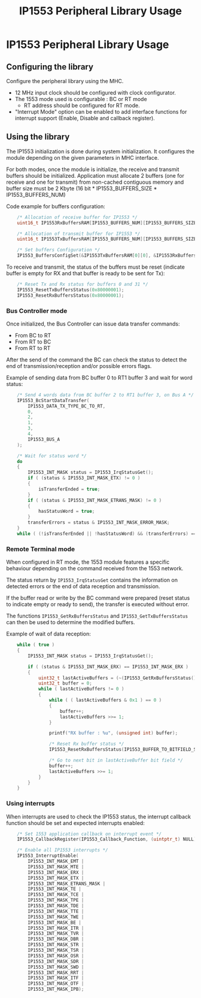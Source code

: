 ﻿---
grand_parent: Peripheral libraries
parent: IP1553 Peripheral Library
title: IP1553 Peripheral Library Usage
has_toc: true
nav_order: 1
---

# IP1553 Peripheral Library Usage

## Configuring the library

Configure the peripheral library using the MHC.

* 12 MHz input clock should be configured with clock configurator.
* The 1553 mode used is configurable : BC or RT mode
    * RT address should be configured for RT mode.
* "Interrupt Mode" option can be enabled to add interface functions for interrupt support (Enable, Disable and callback register).

## Using the library

The IP1553 initialization is done during system initialization. It configures the module depending on the given parameters in MHC interface.

For both modes, once the module is initialize, the receive and transmit buffers should be initialized. Application must allocate 2 buffers (one for receive and one for transmit) from non-cached contiguous memory and buffer size must be 2 Kbyte (16 bit * IP1553_BUFFERS_SIZE * IP1553_BUFFERS_NUM)

Code example for buffers configuration:

```c
    /* Allocation of receive buffer for IP1553 */
    uint16_t IP1553RxBuffersRAM[IP1553_BUFFERS_NUM][IP1553_BUFFERS_SIZE] __attribute__((aligned (32)))__attribute__((space(data), section (".ram_nocache")));

    /* Allocation of transmit buffer for IP1553 */
    uint16_t IP1553TxBuffersRAM[IP1553_BUFFERS_NUM][IP1553_BUFFERS_SIZE] __attribute__((aligned (32)))__attribute__((space(data), section (".ram_nocache")));

    /* Set buffers Configuration */
    IP1553_BuffersConfigSet(&IP1553TxBuffersRAM[0][0], &IP1553RxBuffersRAM[0][0]);
```

To receive and transmit, the status of the buffers must be reset (indicate buffer is empty for RX and that buffer is ready to be sent for Tx):

```c
    /* Reset Tx and Rx status for buffers 0 and 31 */
    IP1553_ResetTxBuffersStatus(0x80000001);
    IP1553_ResetRxBuffersStatus(0x80000001);
```

### Bus Controller mode

Once initialized, the Bus Controller can issue data transfer commands:
* From BC to RT
* From RT to BC
* From RT to RT

After the send of the command the BC can check the status to detect the end of transmission/reception and/or possible errors flags.

Example of sending data from BC buffer 0 to RT1 buffer 3 and wait for word status:

```c
    /* Send 4 words data from BC buffer 2 to RT1 buffer 3, on Bus A */
    IP1553_BcStartDataTransfer(
        IP1553_DATA_TX_TYPE_BC_TO_RT,
        0,
        2,
        1,
        3,
        4,
        IP1553_BUS_A
    );

    /* Wait for status word */
    do
    {
        IP1553_INT_MASK status = IP1553_IrqStatusGet();
        if ( (status & IP1553_INT_MASK_ETX) != 0 )
        {
            isTransferEnded = true;
        }
        if ( (status & IP1553_INT_MASK_ETRANS_MASK) != 0 )
        {
            hasStatusWord = true;
        }
        transferErrors = status & IP1553_INT_MASK_ERROR_MASK;
    }
    while ( (!isTransferEnded || !hasStatusWord) && (transferErrors) == 0 );
```
### Remote Terminal mode

When configured in RT mode, the 1553 module features a specific behaviour  depending on the command received from the 1553 network.

The status return by ```IP1553_IrqStatusGet``` contains the information on detected errors or the end of data reception and transmission.

If the buffer read or write by the BC command were prepared (reset status to indicate empty or ready to send), the transfer is executed without error.

The functions ```IP1553_GetRxBuffersStatus``` and ```IP1553_GetTxBuffersStatus``` can then be used to determine the modified buffers.

Example of wait of data reception:

```c
    while ( true )
    {
        IP1553_INT_MASK status = IP1553_IrqStatusGet();

        if ( (status & IP1553_INT_MASK_ERX) == IP1553_INT_MASK_ERX )
        {
            uint32_t lastActiveBuffers = (~(IP1553_GetRxBuffersStatus())) & 0x80000001;
            uint32_t buffer = 0;
            while ( lastActiveBuffers != 0 )
            {
                while ( ( lastActiveBuffers & 0x1 ) == 0 )
                {
                    buffer++;
                    lastActiveBuffers >>= 1;
                }

                printf("RX buffer : %u", (unsigned int) buffer);

                /* Reset Rx buffer status */
                IP1553_ResetRxBuffersStatus(IP1553_BUFFER_TO_BITFIELD_SA(buffer));

                /* Go to next bit in lastActiveBuffer bit field */
                buffer++;
                lastActiveBuffers >>= 1;
            }
        }
    }
```

### Using interrupts

When interrupts are used to check the IP1553 status, the interrupt callback function should be set and expected interrupts enabled:

```c
    /* Set 1553 application callback on interrupt event */
    IP1553_CallbackRegister(IP1553_Callback_Function, (uintptr_t) NULL);

    /* Enable all IP1553 interrupts */
    IP1553_InterruptEnable(
        IP1553_INT_MASK_EMT |
        IP1553_INT_MASK_MTE |
        IP1553_INT_MASK_ERX |
        IP1553_INT_MASK_ETX |
        IP1553_INT_MASK_ETRANS_MASK |
        IP1553_INT_MASK_TE |
        IP1553_INT_MASK_TCE |
        IP1553_INT_MASK_TPE |
        IP1553_INT_MASK_TDE |
        IP1553_INT_MASK_TTE |
        IP1553_INT_MASK_TWE |
        IP1553_INT_MASK_BE |
        IP1553_INT_MASK_ITR |
        IP1553_INT_MASK_TVR |
        IP1553_INT_MASK_DBR |
        IP1553_INT_MASK_STR |
        IP1553_INT_MASK_TSR |
        IP1553_INT_MASK_OSR |
        IP1553_INT_MASK_SDR |
        IP1553_INT_MASK_SWD |
        IP1553_INT_MASK_RRT |
        IP1553_INT_MASK_ITF |
        IP1553_INT_MASK_OTF |
        IP1553_INT_MASK_IPB);
```
